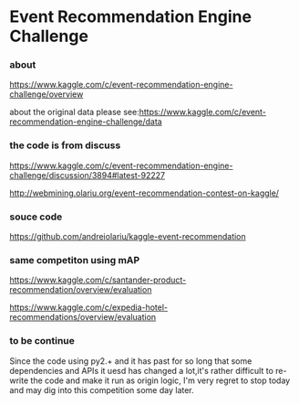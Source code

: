 # Event Recommendation Engine Challenge

### about

https://www.kaggle.com/c/event-recommendation-engine-challenge/overview

about the original data please see:https://www.kaggle.com/c/event-recommendation-engine-challenge/data

### the code is from discuss

https://www.kaggle.com/c/event-recommendation-engine-challenge/discussion/3894#latest-92227

http://webmining.olariu.org/event-recommendation-contest-on-kaggle/

### souce code

https://github.com/andreiolariu/kaggle-event-recommendation



### same competiton using mAP

https://www.kaggle.com/c/santander-product-recommendation/overview/evaluation

https://www.kaggle.com/c/expedia-hotel-recommendations/overview/evaluation

### to be continue

Since the code using py2.+ and it has past for so long that some dependencies and APIs it uesd has changed a lot,it's rather difficult to re-write the code and make it run as origin logic, I'm very regret to stop today and may dig into this competition some day later.
